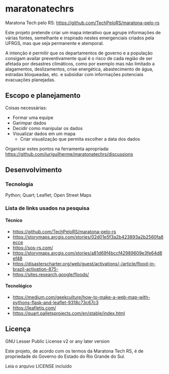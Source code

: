 maratonatechrs
===

Maratona Tech pelo RS: <https://github.com/TechPeloRS/maratona-pelo-rs>  

Este projeto pretende criar um mapa interativo que agrupe informações 
de várias fontes, semelhante e inspirado nestes emergenciais criados 
pela UFRGS, mas que seja permanente e atemporal.  

A intenção é permitir que os departamentos de governo e a população 
consigam availar preventivamente qual é o risco de cada região de ser 
afetada por desastres climáticos, como por exemplo mas não limitado a 
alagamentos, deslizamentos, crise energética, abastecimento de água, 
estradas bloqueadas, etc. e subsidiar com informações potenciais 
evacuações planejadas.  

Escopo e planejamento
---

Coisas necessárias:

* Formar uma equipe
* Garimpar dados
* Decidir como manipular os dados
* Visualizar dados em um mapa
  * Criar visualização que permita escolher a data dos dados

Organizar estes pontos na ferramenta apropriada: 
https://github.com/iuriguilherme/maratonatechrs/discussions  


Desenvolvimento
---

### Tecnologia

Python; Quart; Leaflet; Open Street Maps


### Lista de links usados na pesquisa

#### Técnico

* https://github.com/TechPeloRS/maratona-pelo-rs
* https://storymaps.arcgis.com/stories/02d01e5f3a2b423893a2b2560fa8ecce
* https://sos-rs.com/
* https://storymaps.arcgis.com/stories/a81d69f4bccf42989609e3fe64d8ef48
* https://disasterscharter.org/web/guest/activations/-/article/flood-in-brazil-activation-875-
* https://sites.research.google/floods/

#### Tecnológico

* https://medium.com/geekculture/how-to-make-a-web-map-with-pythons-flask-and-leaflet-9318c73c67c3
* https://leafletjs.com/
* https://quart.palletsprojects.com/en/stable/index.html

Licença
---

GNU Lesser Public License v2 or any later version

Este projeto, de acordo com os termos da Maratona Tech RS, é de 
propriedade do Governo do Estado do Rio Grande do Sul.  

Leia o arquivo LICENSE incluído
